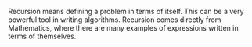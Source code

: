 Recursion means defining a problem in terms of itself. This can be a very powerful tool in writing algorithms. Recursion comes directly from Mathematics, where there are many examples of expressions written in terms of themselves.
